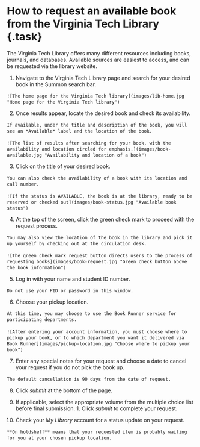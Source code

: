 # How to request an available book from the Virginia Tech Library {.task}

The Virginia Tech Library offers many different resources including books, journals, and databases. Available sources are easiest to access, and can be requested via the library website.

1.   Navigate to the Virginia Tech Library page and search for your desired book in the Summon search bar.

    ![The home page for the Virginia Tech library](images/lib-home.jpg "Home page for the Virginia Tech library")

2.   Once results appear, locate the desired book and check its availability.
 
    If available, under the title and description of the book, you will see an *Available* label and the location of the book.

    ![The list of results after searching for your book, with the availability and location circled for emphasis.](images/book-available.jpg "Availability and location of a book")

3.   Click on the title of your desired book.

    You can also check the availability of a book with its location and call number.

    ![If the status is AVAILABLE, the book is at the library, ready to be reserved or checked out](images/book-status.jpg "Available book status")
4.   At the top of the screen, click the green check mark to proceed with the request process.

    You may also view the location of the book in the library and pick it up yourself by checking out at the circulation desk.

    ![The green check mark request button directs users to the process of requesting books](images/book-request.jpg "Green check button above the book information") 
5.   Log in with your name and student ID number.

    Do not use your PID or password in this window.

6.   Choose your pickup location.

    At this time, you may choose to use the Book Runner service for participating departments.

    ![After entering your account information, you must choose where to pickup your book, or to which department you want it delivered via Book Runner](images/pickup-location.jpg "Choose where to pickup your book")

7.   Enter any special notes for your request and choose a date to cancel your request if you do not pick the book up.

    The default cancellation is 90 days from the date of request.

8.   Click *submit* at the bottom of the page.

9.   If applicable, select the appropriate volume from the multiple choice list before final submission.
    1. Click *submit* to complete your request.
10.   Check your *My Library* account for a status update on your request.

    **On holdshelf** means that your requested item is probably waiting for you at your chosen pickup location.
    